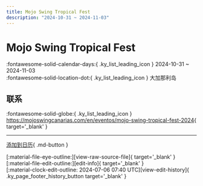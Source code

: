 ```yaml
---
title: Mojo Swing Tropical Fest
description: "2024-10-31 ~ 2024-11-03"
---
```


# Mojo Swing Tropical Fest 

:fontawesome-solid-calendar-days:{ .ky_list_leading_icon } 2024-10-31 ~ 2024-11-03  
:fontawesome-solid-location-dot:{ .ky_list_leading_icon } 大加那利岛  

## 联系

:fontawesome-solid-globe:{ .ky_list_leading_icon } <https://mojoswingcanarias.com/en/eventos/mojo-swing-tropical-fest-2024>{ target='_blank' }  

---

[添加到日历](https://swing.news/ics/zh-Hans/2024/es/mojo-swing-tropical-fest-2024.ics){ .md-button }

<div class="ky_page_footer" markdown>
<div class="ky_page_footer_trailing" markdown="span">
[:material-file-eye-outline:][view-raw-source-file]{ target='_blank' }
[:material-file-edit-outline:][edit-info]{ target='_blank' }
</div>
<div class="ky_page_footer_leading" markdown="span">
[:material-clock-edit-outline: 2024-07-06 07:40 UTC][view-edit-history]{ .ky_page_footer_history_button target='_blank' }
</div>
</div>

[view-raw-source-file]: https://github.com/swingdance/events/blob/main/2024/es/mojo-swing-tropical-fest-2024.json "查看原始源文件"
[edit-info]: https://github.com/swingdance/events/issues/new?assignees=&labels=update+event&projects=&template=03-update_entity.yml&title=%5B2024%2Fes%5D%20Mojo%20Swing%20Tropical%20Fest&region=es&year=2024&id=mojo-swing-tropical-fest-2024&name=Mojo%20Swing%20Tropical%20Fest&org_id= "编辑信息"

[view-edit-history]: https://github.com/swingdance/events/commits/main/2024/es/mojo-swing-tropical-fest-2024.json "查看编辑历史"
